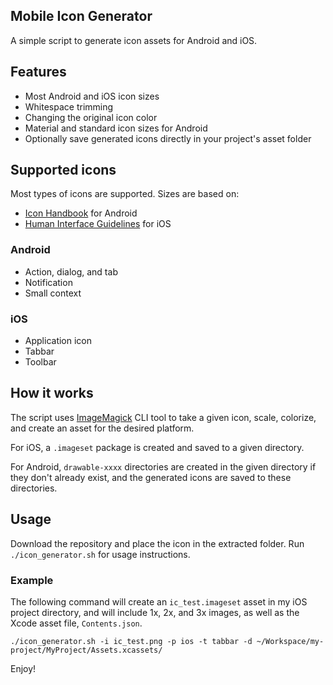 ## Mobile Icon Generator
A simple script to generate icon assets for Android and iOS.

## Features
* Most Android and iOS icon sizes
* Whitespace trimming
* Changing the original icon color
* Material and standard icon sizes for Android
* Optionally save generated icons directly in your project's asset folder

## Supported icons
Most types of icons are supported.  Sizes are based on:
* [Icon Handbook](http://iconhandbook.co.uk/reference/chart/android/) for Android
* [Human Interface Guidelines](https://developer.apple.com/ios/human-interface-guidelines/graphics/custom-icons/) for iOS

### Android
* Action, dialog, and tab
* Notification
* Small context

### iOS
* Application icon
* Tabbar
* Toolbar

## How it works
The script uses [ImageMagick](https://www.imagemagick.org/script/index.php) CLI tool to take a given icon, scale, colorize, and create an asset for the desired platform.

For iOS, a `.imageset` package is created and saved to a given directory.

For Android, `drawable-xxxx` directories are created in the given directory if they don't already exist, and the generated icons are saved to these directories.

## Usage
Download the repository and place the icon in the extracted folder.  Run `./icon_generator.sh` for usage instructions.

### Example
The following command will create an `ic_test.imageset` asset in my iOS project directory, and will include 1x, 2x, and 3x images, as well as the Xcode asset file, `Contents.json`.

`./icon_generator.sh -i ic_test.png -p ios -t tabbar -d ~/Workspace/my-project/MyProject/Assets.xcassets/`

Enjoy!

